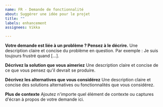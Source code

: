 ```yaml
---
name: FR - Demande de fonctionnalité
about: Suggérer une idée pour le projet
title: ""
labels: enhancement
assignees: Vikka

---
```


**Votre demande est liée à un problème ? Pensez à le décrire.**
Une description claire et concise du problème en question. Par exemple : Je suis toujours frustré quand [...].

**Décrivez la solution que vous aimeriez**
Une description claire et concise de ce que vous pensez qu'il devrait se produire.

**Décrivez les alternatives que vous considérez**
Une description claire et concise des solutions alternatives ou fonctionnalités que vous considérez.

**Plus de contexte**
Ajoutez n'importe quel élément de contexte ou captures d'écran à propos de votre demande ici.

